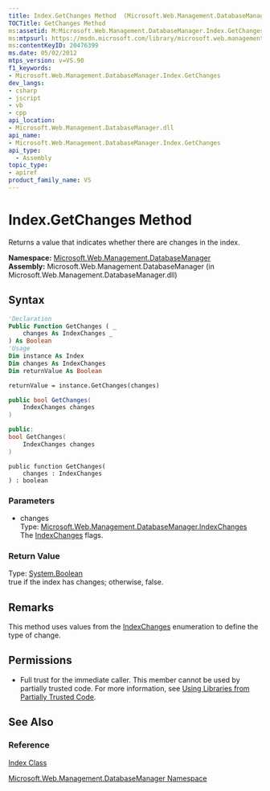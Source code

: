 ```yaml
---
title: Index.GetChanges Method  (Microsoft.Web.Management.DatabaseManager)
TOCTitle: GetChanges Method
ms:assetid: M:Microsoft.Web.Management.DatabaseManager.Index.GetChanges(Microsoft.Web.Management.DatabaseManager.IndexChanges)
ms:mtpsurl: https://msdn.microsoft.com/library/microsoft.web.management.databasemanager.index.getchanges(v=VS.90)
ms:contentKeyID: 20476399
ms.date: 05/02/2012
mtps_version: v=VS.90
f1_keywords:
- Microsoft.Web.Management.DatabaseManager.Index.GetChanges
dev_langs:
- csharp
- jscript
- vb
- cpp
api_location:
- Microsoft.Web.Management.DatabaseManager.dll
api_name:
- Microsoft.Web.Management.DatabaseManager.Index.GetChanges
api_type:
  - Assembly
topic_type:
- apiref
product_family_name: VS
---
```


# Index.GetChanges Method

Returns a value that indicates whether there are changes in the index.

**Namespace:**  [Microsoft.Web.Management.DatabaseManager](microsoft-web-management-databasemanager-namespace.md)  
**Assembly:**  Microsoft.Web.Management.DatabaseManager (in Microsoft.Web.Management.DatabaseManager.dll)

## Syntax

```vb
'Declaration
Public Function GetChanges ( _
    changes As IndexChanges _
) As Boolean
'Usage
Dim instance As Index
Dim changes As IndexChanges
Dim returnValue As Boolean

returnValue = instance.GetChanges(changes)
```

```csharp
public bool GetChanges(
    IndexChanges changes
)
```

```cpp
public:
bool GetChanges(
    IndexChanges changes
)
```

```jscript
public function GetChanges(
    changes : IndexChanges
) : boolean
```

### Parameters

  - changes  
    Type: [Microsoft.Web.Management.DatabaseManager.IndexChanges](indexchanges-enumeration-microsoft-web-management-databasemanager.md)  
    The [IndexChanges](indexchanges-enumeration-microsoft-web-management-databasemanager.md) flags.  

### Return Value

Type: [System.Boolean](https://msdn.microsoft.com/library/a28wyd50)  
true if the index has changes; otherwise, false.  

## Remarks

This method uses values from the [IndexChanges](indexchanges-enumeration-microsoft-web-management-databasemanager.md) enumeration to define the type of change.

## Permissions

  - Full trust for the immediate caller. This member cannot be used by partially trusted code. For more information, see [Using Libraries from Partially Trusted Code](https://msdn.microsoft.com/library/8skskf63).

## See Also

### Reference

[Index Class](index-class-microsoft-web-management-databasemanager.md)

[Microsoft.Web.Management.DatabaseManager Namespace](microsoft-web-management-databasemanager-namespace.md)
